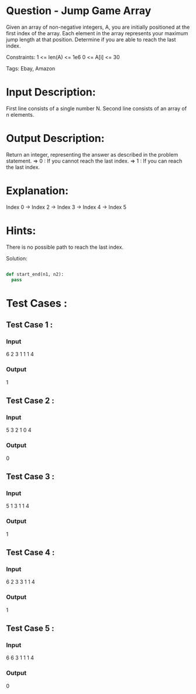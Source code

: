 # Question - Jump Game Array
Given an array of non-negative integers, A, you are initially positioned at the first index of the array.
Each element in the array represents your maximum jump length at that position.
Determine if you are able to reach the last index.

Constraints:
1 <= len(A) <= 1e6
0 <= A[i] <= 30

Tags:
Ebay, Amazon

# Input Description:
First line consists of a single number N.
Second line consists of an array of n elements.

# Output Description:
Return an integer, representing the answer as described in the problem statement.
    => 0 : If you cannot reach the last index.
    => 1 : If you can reach the last index.

# Explanation:
Index 0 -> Index 2 -> Index 3 -> Index 4 -> Index 5

# Hints:
There is no possible path to reach the last index.

Solution:

```python

def start_end(n1, n2):
  pass

```

# Test Cases :
## Test Case 1 :
### Input
6
2 3 1 1 1 4
### Output
1


## Test Case 2 :
### Input
5
3 2 1 0 4
### Output
0


## Test Case 3 :
### Input
5
1 3 1 1 4
### Output
1

## Test Case 4 :
### Input
6
2 3 3 1 1 4
### Output
1


## Test Case 5 :
### Input
6
6 3 1 1 1 4
### Output
0
